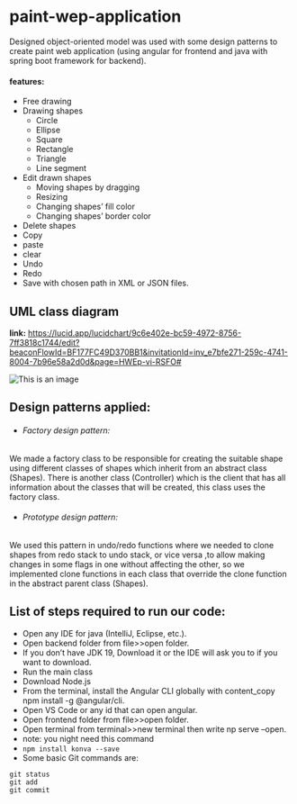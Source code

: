 # paint-wep-application
Designed object-oriented model was used with some design patterns to create paint web application (using angular for frontend and java with spring boot framework for backend).
#### features:
 - Free drawing
 - Drawing shapes
    - Circle
    - Ellipse
    - Square
    - Rectangle
    - Triangle
    - Line segment
 - Edit drawn shapes
    - Moving shapes by dragging
    - Resizing
    - Changing shapes’ fill color
    - Changing shapes’ border color
  - Delete shapes
  - Copy
  - paste
  - clear
  - Undo
  - Redo
  - Save with chosen path in XML or JSON files.


  
 ## UML class diagram
 **link:** https://lucid.app/lucidchart/9c6e402e-bc59-4972-8756-7ff3818c1744/edit?beaconFlowId=BF177FC49D370BB1&invitationId=inv_e7bfe271-259c-4741-8004-7b96e58a2d0d&page=HWEp-vi-RSFO#
 
 ![This is an image](https://user-images.githubusercontent.com/96488115/216956638-124abe59-42f1-4b8b-94b3-629e9f27a2c9.png)
 
 ## Design patterns applied: 
  - ###### Factory design pattern:
   We made a factory class to be responsible for creating the suitable shape using different 
   classes of shapes which inherit from an abstract class (Shapes). There is another class 
   (Controller) which is the client that has all information about the classes that will be 
   created, this class uses the factory class.
  - ###### Prototype design pattern:
   We used this pattern in undo/redo functions where we needed to clone shapes from redo
   stack to undo stack, or vice versa ,to allow making changes in some flags in one without 
   affecting the other, so we implemented clone functions in each class that override the
   clone function in the abstract parent class (Shapes). 
   
   
## List of steps required to run our code: 
- Open any IDE for java (IntelliJ, Eclipse, etc.).
- Open backend folder from file>>open folder.
- If you don’t have JDK 19, Download it or the IDE will ask you to if you want to download.
- Run the main class
- Download Node.js
- From the terminal, install the Angular CLI globally with content_copy
npm install -g @angular/cli.
- Open VS Code or any id that can open angular.
- Open frontend folder from file>>open folder.
- Open terminal from terminal>>new terminal then write 
np serve –open.
- note: you night need this command  
- `npm install konva --save`
- Some basic Git commands are:
```
git status
git add
git commit
```
